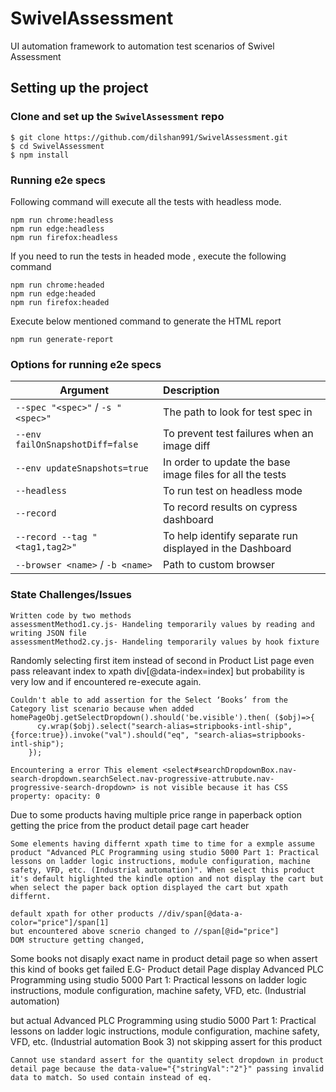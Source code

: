 # SwivelAssessment

UI automation framework to automation test scenarios of Swivel Assessment

## Setting up the project

### Clone and set up the `SwivelAssessment` repo
```
$ git clone https://github.com/dilshan991/SwivelAssessment.git
$ cd SwivelAssessment
$ npm install
```

### Running e2e specs
Following command will execute all the tests with headless mode.
```
npm run chrome:headless
npm run edge:headless
npm run firefox:headless
```
If you need to run the tests in headed mode , execute the following command
```
npm run chrome:headed
npm run edge:headed
npm run firefox:headed
```

Execute below mentioned command to generate the HTML report 
```
npm run generate-report
```
### Options for running e2e specs

| Argument                                  | Description                                               |
| ------------------------------------------|:--------------------------------------------------------- | 
| `--spec "<spec>"` / `-s "<spec>"`         | The path to look for test spec in                         |
| `--env failOnSnapshotDiff=false`          | To prevent test failures when an image diff               |
| `--env updateSnapshots=true`              | In order to update the base image files for all the tests |
| `--headless`                              | To run test on headless mode                              |
| `--record`                                | To record results on cypress dashboard                    |
| `--record --tag "<tag1,tag2>"`            | To help identify separate run displayed in the Dashboard  |
| `--browser <name>` / `-b <name>`          | Path to custom browser                                    |


### State Challenges/Issues
```
Written code by two methods
assessmentMethod1.cy.js- Handeling temporarily values by reading and writing JSON file
assessmentMethod2.cy.js- Handeling temporarily values by hook fixture
```
Randomly selecting first item instead of second in Product List page even pass releavant index to xpath div[@data-index=index] but probability is very low and if encountered re-execute again.
```
Couldn't able to add assertion for the Select ‘Books’ from the Category list scenario because when added 
homePageObj.getSelectDropdown().should('be.visible').then( ($obj)=>{
      cy.wrap($obj).select("search-alias=stripbooks-intl-ship",{force:true}).invoke("val").should("eq", "search-alias=stripbooks-intl-ship");
    });

Encountering a error This element <select#searchDropdownBox.nav-search-dropdown.searchSelect.nav-progressive-attrubute.nav-progressive-search-dropdown> is not visible because it has CSS property: opacity: 0
```

Due to some products having multiple price range in paperback option getting the price from the product detail page cart header
```
Some elements having differnt xpath time to time for a exmple assume product "Advanced PLC Programming using studio 5000 Part 1: Practical lessons on ladder logic instructions, module configuration, machine safety, VFD, etc. (Industrial automation)". When select this product it's default higlighted the kindle option and not display the cart but when select the paper back option displayed the cart but xpath differnt.

default xpath for other products //div/span[@data-a-color="price"]/span[1]
but encountered above scnerio changed to //span[@id="price"]
DOM structure getting changed, 
```

Some books not disaply exact name in product detail page so when assert this kind of books get failed
E.G-
Product detail Page display
Advanced PLC Programming using studio 5000 Part 1: Practical lessons on ladder logic instructions, module configuration, machine safety, VFD, etc. (Industrial automation)

but actual
Advanced PLC Programming using studio 5000 Part 1: Practical lessons on ladder logic instructions, module configuration, machine safety, VFD, etc. (Industrial automation Book 3) not skipping assert for this product 
```
Cannot use standard assert for the quantity select dropdown in product detail page because the data-value="{"stringVal":"2"}" passing invalid data to match. So used contain instead of eq.


